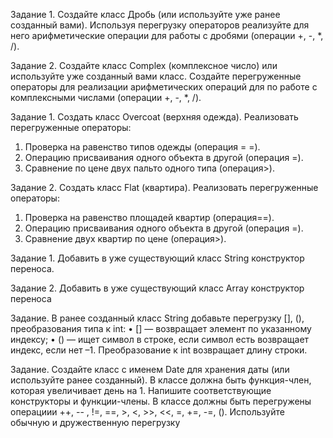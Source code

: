 Задание 1.
Создайте класс Дробь (или используйте уже ранее созданный вами). Используя перегрузку операторов реализуйте 
для него арифметические операции для работы с дробями 
(операции +, -, *, /).

Задание 2.
Создайте класс Complex (комплексное число) или используйте уже созданный вами класс. Создайте перегруженные 
операторы для реализации арифметических операций для 
по работе с комплексными числами (операции +, -, *, /).

Задание 1. 
Создать класс Overcoat (верхняя одежда).
Реализовать перегруженные операторы:
1. Проверка на равенство типов одежды (операция = =).
2. Операцию присваивания одного объекта в другой 
(операция =).
3. Сравнение по цене двух пальто одного типа (операция>).

Задание 2. 
Создать класс Flat (квартира).
Реализовать перегруженные операторы:
1. Проверка на равенство площадей квартир (операция==).
2. Операцию присваивания одного объекта в другой 
(операция =).
3. Сравнение двух квартир по цене (операция>).

Задание 1. 
Добавить в уже существующий класс String конструктор 
переноса.

Задание 2. 
Добавить в уже существующий класс Array конструктор 
переноса

Задание. 
В ранее созданный класс String добавьте перегрузку [], (), 
преобразования типа к int:
•	 [] — возвращает элемент по указанному индексу;
•	 () — ищет символ в строке, если символ есть возвращает индекс, если нет –1.
Преобразование к int возвращает длину строки.

Задание. 
Создайте класс с именем Date для хранения даты (или 
используйте ранее созданный). 
В классе должна быть функция-член, которая увеличивает день на 1.
Напишите соответствующие конструкторы и функции-члены. 
В классе должны быть перегружены операциии ++, -- , 
!=, ==, >, <, >>, <<, =, +=, -=, ().
Используйте обычную и дружественную перегрузку